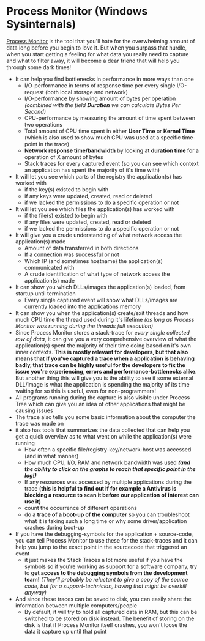# Process Monitor (Windows Sysinternals)

[Process Monitor](https://docs.microsoft.com/en-us/sysinternals/downloads/procmon) is the tool that you'll hate for the overwhelming amount of data long before you begin to love it. But when you surpass that hurdle, when you start getting a feeling for what data you really need to capture and what to filter away, it will become a dear friend that will help you through some dark times!

* It can help you find bottlenecks in performance in more ways than one
  * I/O-performance in terms of response time per every single I/O-request (both local storage and network)
  * I/O-performance by showing amount of bytes per operation _(combined with the field **Duration** we can calculate Bytes Per Second)_
  * CPU-performance by measuring the amount of time spent between two operations 
  * Total amount of CPU time spent in either **User Time** or **Kernel Time** (which is also used to show much CPU was used at a specific time-point in the trace)
  * **Network response time/bandwidth** by looking at **duration time** for a operation of X amount of bytes
  * Stack traces for every captured event (so you can see which context an application has spent the majority of it's time with)
* It will let you see which parts of the registry the application(s) has worked with
  * if the key(s) existed to begin with
  * if any keys were updated, created, read or deleted
  * if we lacked the permissions to do a specific operation or not
* It will let you see which files the application(s) has worked with
  * if the file(s) existed to begin with
  * if any files were updated, created, read or deleted
  * if we lacked the permissions to do a specific operation or not
* It will give you a crude understanding of what network access the application(s) made
  * Amount of data transferred in both directions
  * If a connection was successful or not
  * Which IP (and sometimes hostname) the application(s) communicated with
  * A crude identification of what type of network access the application(s) made
* It can show you which DLLs/images the application(s) loaded, from startup until termination
  * Every single captured event will show what DLLs/images are currently loaded into the applications memory
* It can show you when the application(s) create/exit threads and how much CPU time the thread used during it's lifetime _(as long as Process Monitor was running during the threads full execution)_
* Since Process Monitor stores a stack-trace for _every single collected row of data_, it can give you a very comprehensive overview of what the application(s) spent the majority of their time doing based on it's own inner contexts. **This is mostly relevant for developers, but that also means that if you've captured a trace when a application is behaving badly, that trace can be highly useful for the developers to fix the issue you're experiencing, errors and performance-bottlenecks alike**. But another thing this will give you is the ability to see if some external DLL/image is what the application is spending the majority of its time waiting for so this is useful, even for non-programmers!
* All programs running during the capture is also visible under Process Tree which can give you an idea of other applications that might be causing issues
* The trace also tells you some basic information about the computer the trace was made on
* it also has tools that summarizes the data collected that can help you get a quick overview as to what went on while the application(s) were running
  * How often a specific file/registry-key/network-host was accessed (and in what manner)
  * How much CPU, I/O, RAM and network bandwidth was used **_(and the ability to click on the graphs to reach that specific point in the log!)_**
  * If any resources was accessed by multiple applications during the trace **(this is helpful to find out if for example a Antivirus is blocking a resource to scan it before our application of interest can use it)**
  * count the occurrence of different operations
  * do a **trace of a boot-up of the computer** so you can troubleshoot what it is taking such a long time or why some driver/application crashes during boot-up
* If you have the debugging-symbols for the application + source-code, you can tell Process Monitor to use these for the stack-traces and it can help you jump to the exact point in the sourcecode that triggered an event
  * it just makes the Stack Traces a lot more useful if you have the symbols so if you're working as support for a software company, try to **get access to the debugging symbols from the development team!** _(They'll probably be reluctant to give a copy of the source code, but for a support-technician, having that might be overkill anyway)_
* And since these traces can be saved to disk, you can easily share the information between multiple computers/people
  * By default, it will try to hold all captured data in RAM, but this can be switched to be stored on disk instead. The benefit of storing on the disk is that if Process Monitor itself crashes, you won't loose the data it capture up until that point
